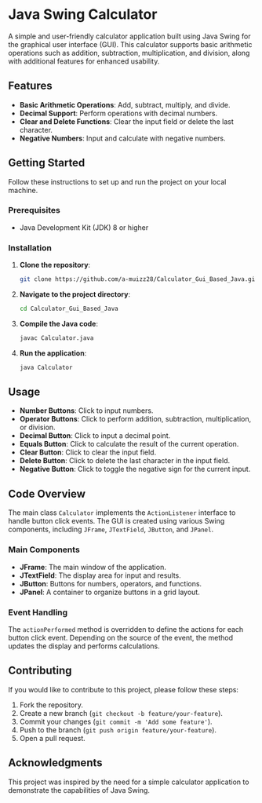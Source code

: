# Java Swing Calculator

A simple and user-friendly calculator application built using Java Swing for the graphical user interface (GUI). This calculator supports basic arithmetic operations such as addition, subtraction, multiplication, and division, along with additional features for enhanced usability.

## Features

- **Basic Arithmetic Operations**: Add, subtract, multiply, and divide.
- **Decimal Support**: Perform operations with decimal numbers.
- **Clear and Delete Functions**: Clear the input field or delete the last character.
- **Negative Numbers**: Input and calculate with negative numbers.

## Getting Started

Follow these instructions to set up and run the project on your local machine.

### Prerequisites

- Java Development Kit (JDK) 8 or higher

### Installation

1. **Clone the repository**:
    ```bash
    git clone https://github.com/a-muizz28/Calculator_Gui_Based_Java.git
    ```
2. **Navigate to the project directory**:
    ```bash
    cd Calculator_Gui_Based_Java
    ```
3. **Compile the Java code**:
    ```bash
    javac Calculator.java
    ```
4. **Run the application**:
    ```bash
    java Calculator
    ```

## Usage

- **Number Buttons**: Click to input numbers.
- **Operator Buttons**: Click to perform addition, subtraction, multiplication, or division.
- **Decimal Button**: Click to input a decimal point.
- **Equals Button**: Click to calculate the result of the current operation.
- **Clear Button**: Click to clear the input field.
- **Delete Button**: Click to delete the last character in the input field.
- **Negative Button**: Click to toggle the negative sign for the current input.

## Code Overview

The main class `Calculator` implements the `ActionListener` interface to handle button click events. The GUI is created using various Swing components, including `JFrame`, `JTextField`, `JButton`, and `JPanel`.

### Main Components

- **JFrame**: The main window of the application.
- **JTextField**: The display area for input and results.
- **JButton**: Buttons for numbers, operators, and functions.
- **JPanel**: A container to organize buttons in a grid layout.

### Event Handling

The `actionPerformed` method is overridden to define the actions for each button click event. Depending on the source of the event, the method updates the display and performs calculations.

## Contributing

If you would like to contribute to this project, please follow these steps:

1. Fork the repository.
2. Create a new branch (`git checkout -b feature/your-feature`).
3. Commit your changes (`git commit -m 'Add some feature'`).
4. Push to the branch (`git push origin feature/your-feature`).
5. Open a pull request.

## Acknowledgments

This project was inspired by the need for a simple calculator application to demonstrate the capabilities of Java Swing.
